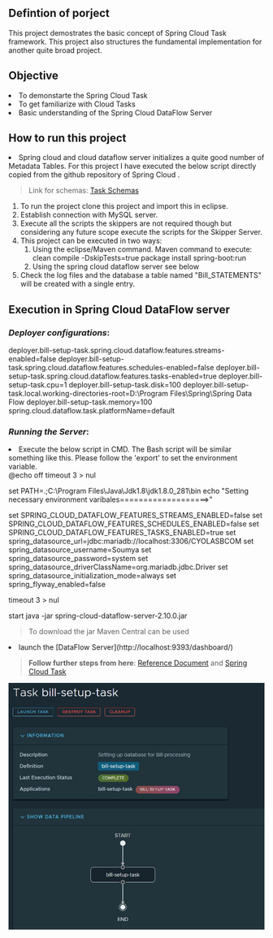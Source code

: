 ## Defintion of porject
This project demostrates the basic concept of Spring Cloud Task framework. This project also structures the fundamental implementation for another quite broad project.

## Objective
<li>To demonstarte the Spring Cloud Task </li>
<li>To get familiarize with Cloud Tasks </li>
<li>Basic understanding of the Spring Cloud DataFlow Server</li>

## **How to run this project**
<li>Spring cloud and cloud dataflow server initializes a quite good number of Metadata Tables. For this project I have executed the below script directly copied from the github repository of Spring Cloud .</li>

> Link for schemas: [Task Schemas](https://github.com/spring-cloud/spring-cloud-dataflow/tree/main/spring-cloud-dataflow-server-core/src/main/resources/schemas)

<ol>
<li> To run the project clone this project and import this in eclipse.
<li>Establish connection with MySQL server.
<li> Execute all the scripts the skippers are not required though but considering any future scope execute the scripts for the Skipper Server.
<li> This project can be executed in two ways:
<ol>
<li>Using the eclipse/Maven command.
Maven command to execute: clean compile -DskipTests=true package install spring-boot:run
<li>Using the spring cloud dataflow server see below
</ol>
<li> Check the log files and the database a table named "Bill_STATEMENTS" will be created with a single entry.
</ol>

## **Execution in Spring Cloud DataFlow server**
### _Deployer configurations_:
deployer.bill-setup-task.spring.cloud.dataflow.features.streams-enabled=false
deployer.bill-setup-task.spring.cloud.dataflow.features.schedules-enabled=false
deployer.bill-setup-task.spring.cloud.dataflow.features.tasks-enabled=true
deployer.bill-setup-task.cpu=1
deployer.bill-setup-task.disk=100
deployer.bill-setup-task.local.working-directories-root=D:\Program Files\Spring\Spring Data Flow
deployer.bill-setup-task.memory=100
spring.cloud.dataflow.task.platformName=default

### _Running the Server_:
<li>Execute the below script in CMD. The Bash script will be similar something like this. Please follow the 'export' to set the environment variable.</li>
 @echo off
timeout 3 > nul

set PATH=.;C:\Program Files\Java\Jdk1.8\jdk1.8.0_281\bin
echo "Setting necessary environment varibales===================>"

set SPRING_CLOUD_DATAFLOW_FEATURES_STREAMS_ENABLED=false
set SPRING_CLOUD_DATAFLOW_FEATURES_SCHEDULES_ENABLED=false
set SPRING_CLOUD_DATAFLOW_FEATURES_TASKS_ENABLED=true
set spring_datasource_url=jdbc:mariadb://localhost:3306/CYOLASBCOM
set spring_datasource_username=Soumya
set spring_datasource_password=system
set spring_datasource_driverClassName=org.mariadb.jdbc.Driver
set spring_datasource_initialization_mode=always
set spring_flyway_enabled=false

timeout 3 > nul

start java -jar spring-cloud-dataflow-server-2.10.0.jar

> To download the jar Maven Central can be used

<li> 
launch the [DataFlow Server](http://localhost:9393/dashboard/)</li>

>**Follow further steps from here**: [Reference Document](https://dataflow.spring.io/docs/batch-developer-guides/)
and [Spring Cloud Task](https://docs.spring.io/spring-cloud-task/docs/2.4.5/reference/html/)

<img src="./bill-setup-task_ss1.jpg" alt="pipeline" />